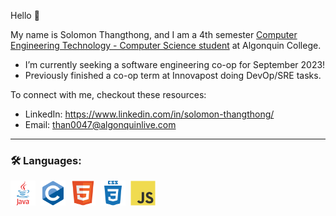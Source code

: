 Hello 👋

My name is Solomon Thangthong, and I am a 4th semester [Computer Engineering Technology - Computer Science student](https://www.algonquincollege.com/sat/program/computer-engineering-technology-computing-science/) at Algonquin College.
-  I’m currently seeking a software engineering co-op for September 2023!
-  Previously finished a co-op term at Innovapost doing DevOp/SRE tasks.

To connect with me, checkout these resources:
- LinkedIn: https://www.linkedin.com/in/solomon-thangthong/
- Email: than0047@algonquinlive.com
---

### :hammer_and_wrench: Languages:
<div>
  <img src="https://github.com/devicons/devicon/blob/master/icons/java/java-original-wordmark.svg" title="Java" alt="Java" width="40" height="40"/>&nbsp;
  <img src="https://github.com/devicons/devicon/blob/master/icons/c/c-original.svg" title="C" alt="C" width="40" height="40"/>&nbsp;
    <img src="https://github.com/devicons/devicon/blob/master/icons/html5/html5-original.svg" title="HTML5" alt="HTML" width="40" height="40"/>&nbsp;
  <img src="https://github.com/devicons/devicon/blob/master/icons/css3/css3-plain-wordmark.svg"  title="CSS3" alt="CSS" width="40" height="40"/>&nbsp;
  <img src="https://github.com/devicons/devicon/blob/master/icons/javascript/javascript-original.svg" title="JavaScript" 
  <img src="https://github.com/devicons/devicon/blob/master/icons/mysql/mysql-original-wordmark.svg" title="MySQL"  alt="MySQL" width="40" height="40"/>&nbsp;
</div>
